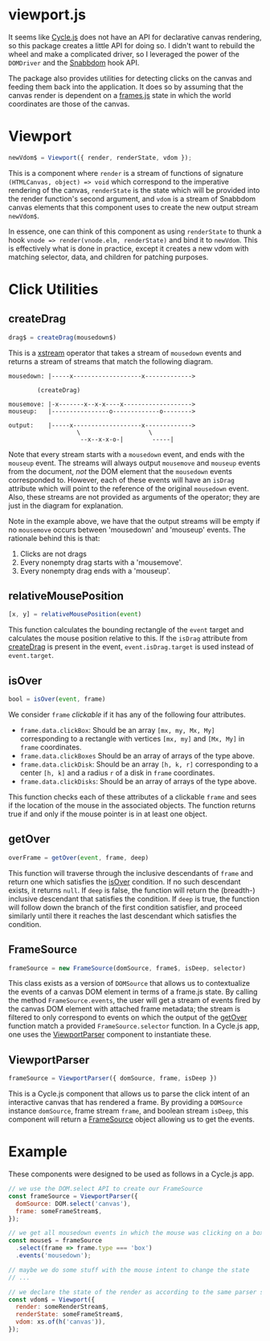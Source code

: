 # viewport.js

It seems like [Cycle.js](https://cycle.js.org/) does not have an API for declarative canvas rendering, so this package creates a little API for doing so.
I didn't want to rebuild the wheel and make a complicated driver, so I leveraged the power of the `DOMDriver` and the [Snabbdom](https://github.com/snabbdom/snabbdom) hook API.

The package also provides utilities for detecting clicks on the canvas and feeding them back into the application.
It does so by assuming that the canvas render is dependent on a [frames.js](https://github.com/mvarble/frames.js) state in which the world coordinates are those of the canvas.

# Viewport

```js
newVdom$ = Viewport({ render, renderState, vdom });
```

This is a component where `render` is a stream of functions of signature `(HTMLCanvas, object) => void` which correspond to the imperative rendering of the canvas, `renderState` is the state which will be provided into the render function's second argument, and `vdom` is a stream of Snabbdom canvas elements that this component uses to create the new output stream `newVdom$`.

In essence, one can think of this component as using `renderState` to thunk a hook `vnode => render(vnode.elm, renderState)` and bind it to `newVdom`.
This is effectively what is done in practice, except it creates a new vdom with matching selector, data, and children for patching purposes.

# Click Utilities

## createDrag

```js
drag$ = createDrag(mousedown$)
```

This is a [xstream](https://github.com/staltz/xstream) operator that takes a stream of `mousedown` events and returns a stream of streams that match the following diagram.

```
mousedown: |-----x-------------------x------------->

        (createDrag)

mousemove: |-x-------x--x-x----x------------------->
mouseup:   |----------------o-------------o-------->

output:    |-----x-------------------x------------->
                   \                   \
                    --x--x-x-o-|        -----|
```

Note that every stream starts with a `mousedown` event, and ends with the `mouseup` event.
The streams will always output `mousemove` and `mouseup` events from the document, _not_ the DOM element that the `mousedown` events corresponded to.
However, each of these events will have an `isDrag` attribute which will point to the reference of the original `mousedown` event.
Also, these streams are not provided as arguments of the operator; they are just in the diagram for explanation.

Note in the example above, we have that the output streams will be empty if no `mousemove` occurs between 'mousedown' and 'mouseup' events.
The rationale behind this is that:

1. Clicks are not drags
2. Every nonempty drag starts with a 'mousemove'.
3. Every nonempty drag ends with a 'mouseup'. 


## relativeMousePosition

```js
[x, y] = relativeMousePosition(event)
```

This function calculates the bounding rectangle of the `event` target and calculates the mouse position relative to this.
If the `isDrag` attribute from [createDrag](#createdrag) is present in the event, `event.isDrag.target` is used instead of `event.target`.

## isOver

```js
bool = isOver(event, frame)
```
We consider `frame` _clickable_ if it has any of the following four attributes.

- `frame.data.clickBox`: Should be an array `[mx, my, Mx, My]` corresponding to a rectangle with vertices `[mx, my]` and `[Mx, My]` in `frame` coordinates.
- `frame.data.clickBoxes` Should be an array of arrays of the type above.
- `frame.data.clickDisk`: Should be an array `[h, k, r]` corresponding to a center `[h, k]` and a radius `r` of a disk in `frame` coordinates.
- `frame.data.clickDisks`: Should be an array of arrays of the type above.

This function checks each of these attributes of a clickable `frame` and sees if the location of the mouse in the associated objects.
The function returns true if and only if the mouse pointer is in at least one object.

## getOver

```js
overFrame = getOver(event, frame, deep)
```

This function will traverse through the inclusive descendants of `frame` and return one which satisfies the [isOver](#isover) condition.
If no such descendant exists, it returns `null`.
If `deep` is false, the function will return the (breadth-) inclusive descendant that satisfies the condition.
If `deep` is true, the function will follow down the branch of the first condition satisfier, and proceed similarly until there it reaches the last descendant which satisfies the condition.

## FrameSource

```js
frameSource = new FrameSource(domSource, frame$, isDeep, selector)
```

This class exists as a version of `DOMSource` that allows us to contextualize the events of a canvas DOM element in terms of a frame.js state.
By calling the method `FrameSource.events`, the user will get a stream of events fired by the canvas DOM element with attached frame metadata; the stream is filtered to only correspond to events on which the output of the [getOver](#getover) function match a provided `FrameSource.selector` function.
In a Cycle.js app, one uses the [ViewportParser](#viewport-parser) component to instantiate these.

## ViewportParser

```js
frameSource = ViewportParser({ domSource, frame, isDeep })
```

This is a Cycle.js component that allows us to parse the click intent of an interactive canvas that has rendered a frame.
By providing a `DOMSource` instance `domSource`, frame stream `frame`, and boolean stream `isDeep`, this component will return a [FrameSource](#frame-source) object allowing us to get the events.

# Example

These components were designed to be used as follows in a Cycle.js app.

```js
// we use the DOM.select API to create our FrameSource
const frameSource = ViewportParser({
  domSource: DOM.select('canvas'),
  frame: someFrameStream$,
});

// we get all mousedown events in which the mouse was clicking on a box
const mouse$ = frameSource
  .select(frame => frame.type === 'box')
  .events('mousedown');

// maybe we do some stuff with the mouse intent to change the state
// ...

// we declare the state of the render as according to the same parser stream
const vdom$ = Viewport({
  render: someRenderStream$,
  renderState: someFrameStream$,
  vdom: xs.of(h('canvas')),
});
```
